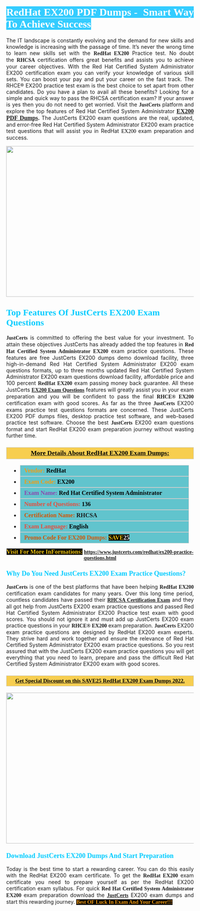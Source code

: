 <h1 style="text-align: justify;"><span style="color:#ffffff;"><span style="font-family:Georgia,serif;"><strong><span style="background-color:#33ccff;">RedHat EX200 PDF Dumps -  Smart Way To Achieve Success</span></strong></span></span></h1>

<p style="text-align: justify;">The IT landscape is constantly evolving and the demand for new skills and knowledge is increasing with the passage of time. It’s never the wrong time to learn new skills set with the <span style="font-family:Georgia,serif;"><strong>RedHat EX200</strong></span> Practice test. No doubt the <span style="font-family:Georgia,serif;"><strong>RHCSA</strong></span> certification offers great benefits and assists you to achieve your career objectives. With the Red Hat Certified System Administrator EX200 certification exam you can verify your knowledge of various skill sets. You can boost your pay and put your career on the fast track. The RHCE® EX200 practice test exam is the best choice to set apart from other candidates. Do you have a plan to avail all these benefits? Looking for a simple and quick way to pass the RHCSA certification exam? If your answer is yes then you do not need to get worried. Visit the <span style="font-family:Georgia,serif;"><span style="font-size:14px;"><strong>JustCerts</strong></span></span> platform and explore the top features of Red Hat Certified System Administrator <span style="color:#000000;"><strong><span style="font-family:Georgia,serif;"><span style="font-size:16px;"><a href="https://www.justcerts.com/redhat/ex200-practice-questions.html">EX200 PDF Dumps</a></span></span>.</strong></span><span style="color:#e74c3c;"><strong> </strong></span>The JustCerts EX200 exam questions are the real, updated, and error-free Red Hat Certified System Administrator EX200 exam practice test questions that will assist you in RedHat <span style="color:#000000;"><span style="font-size:14px;"><span style="font-family:Georgia,serif;">EX200 </span></span></span>exam preparation and success.</p>

<p style="text-align: center;"><a href="https://www.justcerts.com/redhat/ex200-practice-questions.html"><img alt="" src="https://i.imgur.com/3zmepCe.jpg" style="width: 720px; height: 405px;" /></a></p>

<h2 style="margin-right:0in; margin-left:0in"><span style="color:#00ccff;"><span style="font-family:Georgia,serif;"><strong><span style="font-size:18pt">Top Features Of JustCerts EX200 Exam Questions</span></strong></span></span></h2>

<p style="text-align: justify;"><span style="font-family:Georgia,serif;"><span style="font-size:14px;"><strong>JustCerts</strong></span></span> is committed to offering the best value for your investment. To attain these objectives JustCerts has already added the top features in <span style="font-family:Georgia,serif;"><strong>Red Hat Certified System Administrator EX200</strong></span> exam practice questions. These features are free JustCerts EX200 dumps demo download facility, three high-in-demand Red Hat Certified System Administrator EX200 exam questions formats, up to three months updated Red Hat Certified System Administrator EX200 exam questions download facility, affordable price and 100 percent <span style="font-family:Georgia,serif;"><strong>RedHat EX200</strong></span> exam passing money back guarantee. All these JustCerts <a href="https://www.justcerts.com/redhat/ex200-practice-questions.html"><span style="font-size:14px;"><span style="font-family:Georgia,serif;"><strong>EX200 Exam Questions</strong></span></span></a> features will greatly assist you in your exam preparation and you will be confident to pass the final <span style="font-family:Georgia,serif;"><strong>RHCE® EX200</strong></span> certification exam with good scores. As far as the three <span style="font-size:14px;"><span style="font-family:Georgia,serif;"><strong>JustCerts</strong></span></span> EX200 exams practice test questions formats are concerned. These JustCerts EX200 PDF dumps files, desktop practice test software, and web-based practice test software. Choose the best <span style="font-size:14px;"><span style="font-family:Georgia,serif;"><strong>JustCerts</strong></span></span> EX200 exam questions format and start RedHat EX200 exam preparation journey without wasting further time.</p>

<h3 style="background: #f7ce50; border: 1px solid rgb(204, 204, 204); padding: 5px 10px; text-align: center;"><span style="font-family:Georgia,serif;"><u><u><span style="color:#000000;"><span style="font-size:11pt"><span style="line-height:normal"><b><span style="font-size:13.0pt"><span cambria="">More Details About RedHat EX200 Exam Dumps:</span></span></b></span></span></span></u></u></span></h3>

<ul>
	<li style="margin:0cm 10pt">
	<div style="background:#61c4cd; border: 1px solid rgb(204, 204, 204); padding: 5px 10px; text-align: justify;"><span style="font-family:Georgia,serif;"><span style="font-size:11pt"><span style="line-height:normal"><b><span style="font-size:12.0pt"><span new="" roman="" times=""><span style="color:#f39c12;">Vendor:</span> <span style="color:#000000;">RedHat</span></span></span></b></span></span></span></div>
	</li>
	<li style="margin:0cm 10pt">
	<div style="background: #61c4cd; border: 1px solid rgb(204, 204, 204); padding: 5px 10px; text-align: justify;"><span style="font-family:Georgia,serif;"><span style="font-size:11pt"><span style="line-height:normal"><b><span style="font-size:12.0pt"><span new="" roman="" times=""><span style="color:#f39c12;">Exam Code:</span> <span style="color:#000000;">EX200</span></span></span></b></span></span></span></div>
	</li>
	<li style="margin:0cm 10pt">
	<div style="background: #61c4cd; border: 1px solid rgb(204, 204, 204); padding: 5px 10px; text-align: justify;"><span style="font-family:Georgia,serif;"><span style="font-size:11pt"><span style="line-height:normal"><b><span style="font-size:12.0pt"><span new="" roman="" times=""><span style="color:#8e44ad;">Exam Name:</span> <span style="color:#000000;">Red Hat Certified System Administrator</span></span></span></b></span></span></span></div>
	</li>
	<li style="margin:0cm 10pt">
	<div style="background: #61c4cd; border: 1px solid rgb(204, 204, 204); padding: 5px 10px;"><span style="font-family:Georgia,serif;"><span style="font-size:11pt"><span style="line-height:normal"><b><span style="font-size:12.0pt"><span new="" roman="" times=""><span style="color:#e74c3c;">Number of Questions:</span><span style="color:#000000;"><span style="color:#f1c40f;"> </span>136</span></span></span></b></span></span></span></div>
	</li>
	<li style="margin:0cm 10pt">
	<div style="background: #61c4cd; border: 1px solid rgb(204, 204, 204); padding: 5px 10px; text-align: justify;"><span style="font-family:Georgia,serif;"><span style="font-size:11pt"><span style="line-height:normal"><b><span style="font-size:12.0pt"><span new="" roman="" times=""><span style="color:#d35400;">Certification Name:</span> RHCSA</span></span></b></span></span></span></div>
	</li>
	<li style="margin:0cm 10pt">
	<div style="background: #61c4cd; border: 1px solid rgb(204, 204, 204); padding: 5px 10px; text-align: justify;"><span style="font-family:Georgia,serif;"><span style="font-size:11pt"><span style="line-height:normal"><b><span style="font-size:12.0pt"><span new="" roman="" times=""><span style="color:#e74c3c;">Exam Language:</span> <span style="color:#000000;">English</span></span></span></b></span></span></span></div>
	</li>
	<li style="margin:0cm 10pt">
	<div style="background: #61c4cd; border: 1px solid rgb(204, 204, 204); padding: 5px 10px;"><span style="font-family:Georgia,serif;"><span style="font-size:11pt"><span style="line-height:normal"><b><span style="font-size:12.0pt"><span new="" roman="" times=""><span style="color:#d35400;">Promo Code For EX200 Dumps:</span><span style="color:#f1c40f;"> <span style="background-color:#000000;">SAVE</span></span><span style="color:#ffffff;"><span style="background-color:#000000;">25</span></span></span></span></b></span></span></span></div>
	</li>
</ul>

<p style="text-align: center;"><span style="font-family:Georgia,serif;"><strong><span style="font-size:16px;"><span style="color:#f1c40f;"><span style="background-color:#000000;">Visit For More InFormations:</span></span></span> <a href="https://www.justcerts.com/redhat/ex200-practice-questions.html">https://www.justcerts.com/redhat/ex200-practice-questions.html</a></strong></span></p>

<h3 style="margin-right:0in; margin-left:0in"><span style="color:#00ccff;"><span style="font-family:Georgia,serif;"><strong><span style="font-size:13.5pt">Why Do You Need JustCerts EX200 Exam Practice Questions?</span></strong></span></span></h3>

<p style="text-align: justify;"><span style="font-size:14px;"><span style="font-family:Georgia,serif;"><strong>JustCerts</strong></span></span> is one of the best platforms that have been helping <span style="font-family:Georgia,serif;"><strong>RedHat EX200</strong></span> certification exam candidates for many years. Over this long time period, countless candidates have passed their <a href="https://www.justcerts.com/redhat/rhcsa-certification-exams.html"><span style="font-size:14px;"><span style="font-family:Georgia,serif;"><strong>RHCSA Certification Exam</strong></span></span></a> and they all got help from JustCerts EX200 exam practice questions and passed Red Hat Certified System Administrator EX200 Practice test exam with good scores. You should not ignore it and must add up JustCerts EX200 exam practice questions in your <span style="font-family:Georgia,serif;"><strong>RHCE® EX200</strong></span> exam preparation. <span style="font-family:Georgia,serif;"><strong><span style="font-size:14px;">JustCerts</span></strong></span> EX200 exam practice questions are designed by RedHat EX200 exam experts. They strive hard and work together and ensure the relevance of Red Hat Certified System Administrator EX200 exam practice questions. So you rest assured that with the JustCerts EX200 exam practice questions you will get everything that you need to learn, prepare and pass the difficult Red Hat Certified System Administrator EX200 exam with good scores.</p>

<h3 style="background: rgb(247, 206, 80); border: 1px solid rgb(204, 204, 204); padding: 5px 10px; text-align: center;"><span style="font-family:Georgia,serif;"><u><span style="color:#000000;"><span style="font-size:11pt;"><span style="line-height:normal;"><b><span cambria="">Get Special Discount on this SAVE25 RedHat EX200 Exam Dumps 2022.</span></b></span></span></span></u></span></h3>

<p style="text-align: center;"><a href="https://www.justcerts.com/redhat/ex200-practice-questions.html"><img alt="" src="https://i.imgur.com/fQyYzMS.jpg" style="width: 720px; height: 405px;" /></a></p>

<h3 style="margin-right:0in; margin-left:0in"><span style="color:#00ccff;"><span style="font-family:Georgia,serif;"><strong><span style="font-size:13.5pt">Download JustCerts EX200 Dumps And Start Preparation</span></strong></span></span></h3>

<p style="text-align: justify;">Today is the best time to start a rewarding career. You can do this easily with the RedHat EX200 exam certificate. To get the <span style="font-family:Georgia,serif;"><strong>RedHat EX200</strong></span> exam certificate you need to prepare yourself as per the RedHat EX200 certification exam syllabus. For quick <span style="font-family:Georgia,serif;"><strong>Red Hat Certified System Administrator EX200</strong></span> exam preparation download the <a href="https://www.justcerts.com/"><strong><span style="font-family:Georgia,serif;"><span style="font-size:14px;">JustCerts</span></span></strong></a> EX200 exam dumps and start this rewarding journey. <span style="color:#f39c12;"><span style="font-family:Georgia,serif;"><span style="font-size:14px;"><strong><span style="background-color:#000000;">Best OF Luck In Exam And Your Career!!!</span></strong></span></span></span></p>
